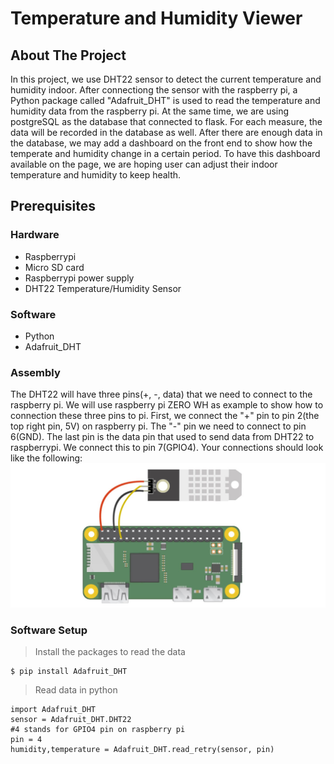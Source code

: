 # Temperature and Humidity Viewer

## About The Project
In this project, we use DHT22 sensor to detect the current temperature and humidity indoor. After connectiong the sensor with the raspberry pi, a Python package called "Adafruit_DHT" is used to read the temperature and humidity data from the raspberry pi. At the same time, we are using postgreSQL as the database that connected to flask. For each measure, the data will be recorded in the database as well. After there are enough data in the database, we may add a dashboard on the front end to show how the temperate and humidity change in a certain period. To have this dashboard available on the page, we are hoping user can adjust their indoor temperature and humidity to keep health.

## Prerequisites
### Hardware

* Raspberrypi
* Micro SD card
* Raspberrypi power supply
* DHT22 Temperature/Humidity Sensor

### Software
* Python
* Adafruit_DHT

### Assembly 
The DHT22 will have three pins(+, -, data) that we need to connect to the raspberry pi. We will use raspberry pi ZERO WH as example to show how to connection these three pins to pi. First, we connect the "+" pin to pin 2(the top right pin, 5V) on raspberry pi. The "-" pin we need to connect to pin 6(GND). The last pin is the data pin that used to send data from DHT22 to raspberrypi. We connect this to pin 7(GPIO4). Your connections should look like the following:
![assembly_img](./assembly.jpeg)

### Software Setup
> Install the packages to read the data
```shell
$ pip install Adafruit_DHT
```

> Read data in python
```python3
import Adafruit_DHT
sensor = Adafruit_DHT.DHT22
#4 stands for GPIO4 pin on raspberry pi
pin = 4
humidity,temperature = Adafruit_DHT.read_retry(sensor, pin)
```
